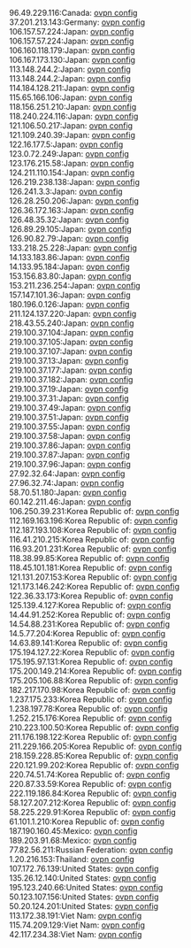96.49.229.116:Canada: [ovpn config](vpn/96_49_229_116.ovpn)  
37.201.213.143:Germany: [ovpn config](vpn/37_201_213_143.ovpn)  
106.157.57.224:Japan: [ovpn config](vpn/106_157_57_224.ovpn)  
106.157.57.224:Japan: [ovpn config](vpn/106_157_57_224.ovpn)  
106.160.118.179:Japan: [ovpn config](vpn/106_160_118_179.ovpn)  
106.167.173.130:Japan: [ovpn config](vpn/106_167_173_130.ovpn)  
113.148.244.2:Japan: [ovpn config](vpn/113_148_244_2.ovpn)  
113.148.244.2:Japan: [ovpn config](vpn/113_148_244_2.ovpn)  
114.184.128.211:Japan: [ovpn config](vpn/114_184_128_211.ovpn)  
115.65.166.106:Japan: [ovpn config](vpn/115_65_166_106.ovpn)  
118.156.251.210:Japan: [ovpn config](vpn/118_156_251_210.ovpn)  
118.240.224.116:Japan: [ovpn config](vpn/118_240_224_116.ovpn)  
121.106.50.217:Japan: [ovpn config](vpn/121_106_50_217.ovpn)  
121.109.240.39:Japan: [ovpn config](vpn/121_109_240_39.ovpn)  
122.16.177.5:Japan: [ovpn config](vpn/122_16_177_5.ovpn)  
123.0.72.249:Japan: [ovpn config](vpn/123_0_72_249.ovpn)  
123.176.215.58:Japan: [ovpn config](vpn/123_176_215_58.ovpn)  
124.211.110.154:Japan: [ovpn config](vpn/124_211_110_154.ovpn)  
126.219.238.138:Japan: [ovpn config](vpn/126_219_238_138.ovpn)  
126.241.3.3:Japan: [ovpn config](vpn/126_241_3_3.ovpn)  
126.28.250.206:Japan: [ovpn config](vpn/126_28_250_206.ovpn)  
126.36.172.163:Japan: [ovpn config](vpn/126_36_172_163.ovpn)  
126.48.35.32:Japan: [ovpn config](vpn/126_48_35_32.ovpn)  
126.89.29.105:Japan: [ovpn config](vpn/126_89_29_105.ovpn)  
126.90.82.79:Japan: [ovpn config](vpn/126_90_82_79.ovpn)  
133.218.25.228:Japan: [ovpn config](vpn/133_218_25_228.ovpn)  
14.133.183.86:Japan: [ovpn config](vpn/14_133_183_86.ovpn)  
14.133.95.184:Japan: [ovpn config](vpn/14_133_95_184.ovpn)  
153.156.83.80:Japan: [ovpn config](vpn/153_156_83_80.ovpn)  
153.211.236.254:Japan: [ovpn config](vpn/153_211_236_254.ovpn)  
157.147.101.36:Japan: [ovpn config](vpn/157_147_101_36.ovpn)  
180.196.0.126:Japan: [ovpn config](vpn/180_196_0_126.ovpn)  
211.124.137.220:Japan: [ovpn config](vpn/211_124_137_220.ovpn)  
218.43.55.240:Japan: [ovpn config](vpn/218_43_55_240.ovpn)  
219.100.37.104:Japan: [ovpn config](vpn/219_100_37_104.ovpn)  
219.100.37.105:Japan: [ovpn config](vpn/219_100_37_105.ovpn)  
219.100.37.107:Japan: [ovpn config](vpn/219_100_37_107.ovpn)  
219.100.37.13:Japan: [ovpn config](vpn/219_100_37_13.ovpn)  
219.100.37.177:Japan: [ovpn config](vpn/219_100_37_177.ovpn)  
219.100.37.182:Japan: [ovpn config](vpn/219_100_37_182.ovpn)  
219.100.37.19:Japan: [ovpn config](vpn/219_100_37_19.ovpn)  
219.100.37.31:Japan: [ovpn config](vpn/219_100_37_31.ovpn)  
219.100.37.49:Japan: [ovpn config](vpn/219_100_37_49.ovpn)  
219.100.37.51:Japan: [ovpn config](vpn/219_100_37_51.ovpn)  
219.100.37.55:Japan: [ovpn config](vpn/219_100_37_55.ovpn)  
219.100.37.58:Japan: [ovpn config](vpn/219_100_37_58.ovpn)  
219.100.37.86:Japan: [ovpn config](vpn/219_100_37_86.ovpn)  
219.100.37.87:Japan: [ovpn config](vpn/219_100_37_87.ovpn)  
219.100.37.96:Japan: [ovpn config](vpn/219_100_37_96.ovpn)  
27.92.32.64:Japan: [ovpn config](vpn/27_92_32_64.ovpn)  
27.96.32.74:Japan: [ovpn config](vpn/27_96_32_74.ovpn)  
58.70.51.180:Japan: [ovpn config](vpn/58_70_51_180.ovpn)  
60.142.211.46:Japan: [ovpn config](vpn/60_142_211_46.ovpn)  
106.250.39.231:Korea Republic of: [ovpn config](vpn/106_250_39_231.ovpn)  
112.169.163.196:Korea Republic of: [ovpn config](vpn/112_169_163_196.ovpn)  
112.187.193.108:Korea Republic of: [ovpn config](vpn/112_187_193_108.ovpn)  
116.41.210.215:Korea Republic of: [ovpn config](vpn/116_41_210_215.ovpn)  
116.93.201.231:Korea Republic of: [ovpn config](vpn/116_93_201_231.ovpn)  
118.38.99.85:Korea Republic of: [ovpn config](vpn/118_38_99_85.ovpn)  
118.45.101.181:Korea Republic of: [ovpn config](vpn/118_45_101_181.ovpn)  
121.131.207.153:Korea Republic of: [ovpn config](vpn/121_131_207_153.ovpn)  
121.173.146.242:Korea Republic of: [ovpn config](vpn/121_173_146_242.ovpn)  
122.36.33.173:Korea Republic of: [ovpn config](vpn/122_36_33_173.ovpn)  
125.139.4.127:Korea Republic of: [ovpn config](vpn/125_139_4_127.ovpn)  
14.44.91.252:Korea Republic of: [ovpn config](vpn/14_44_91_252.ovpn)  
14.54.88.231:Korea Republic of: [ovpn config](vpn/14_54_88_231.ovpn)  
14.5.77.204:Korea Republic of: [ovpn config](vpn/14_5_77_204.ovpn)  
14.63.89.141:Korea Republic of: [ovpn config](vpn/14_63_89_141.ovpn)  
175.194.127.22:Korea Republic of: [ovpn config](vpn/175_194_127_22.ovpn)  
175.195.97.131:Korea Republic of: [ovpn config](vpn/175_195_97_131.ovpn)  
175.200.149.214:Korea Republic of: [ovpn config](vpn/175_200_149_214.ovpn)  
175.205.106.88:Korea Republic of: [ovpn config](vpn/175_205_106_88.ovpn)  
182.217.170.98:Korea Republic of: [ovpn config](vpn/182_217_170_98.ovpn)  
1.237.175.233:Korea Republic of: [ovpn config](vpn/1_237_175_233.ovpn)  
1.238.197.78:Korea Republic of: [ovpn config](vpn/1_238_197_78.ovpn)  
1.252.215.176:Korea Republic of: [ovpn config](vpn/1_252_215_176.ovpn)  
210.223.100.50:Korea Republic of: [ovpn config](vpn/210_223_100_50.ovpn)  
211.176.198.122:Korea Republic of: [ovpn config](vpn/211_176_198_122.ovpn)  
211.229.166.205:Korea Republic of: [ovpn config](vpn/211_229_166_205.ovpn)  
218.159.228.85:Korea Republic of: [ovpn config](vpn/218_159_228_85.ovpn)  
220.121.99.202:Korea Republic of: [ovpn config](vpn/220_121_99_202.ovpn)  
220.74.51.74:Korea Republic of: [ovpn config](vpn/220_74_51_74.ovpn)  
220.87.33.59:Korea Republic of: [ovpn config](vpn/220_87_33_59.ovpn)  
222.119.186.84:Korea Republic of: [ovpn config](vpn/222_119_186_84.ovpn)  
58.127.207.212:Korea Republic of: [ovpn config](vpn/58_127_207_212.ovpn)  
58.225.229.91:Korea Republic of: [ovpn config](vpn/58_225_229_91.ovpn)  
61.101.1.210:Korea Republic of: [ovpn config](vpn/61_101_1_210.ovpn)  
187.190.160.45:Mexico: [ovpn config](vpn/187_190_160_45.ovpn)  
189.203.91.68:Mexico: [ovpn config](vpn/189_203_91_68.ovpn)  
77.82.56.211:Russian Federation: [ovpn config](vpn/77_82_56_211.ovpn)  
1.20.216.153:Thailand: [ovpn config](vpn/1_20_216_153.ovpn)  
107.172.76.139:United States: [ovpn config](vpn/107_172_76_139.ovpn)  
135.26.12.140:United States: [ovpn config](vpn/135_26_12_140.ovpn)  
195.123.240.66:United States: [ovpn config](vpn/195_123_240_66.ovpn)  
50.123.107.156:United States: [ovpn config](vpn/50_123_107_156.ovpn)  
50.20.124.201:United States: [ovpn config](vpn/50_20_124_201.ovpn)  
113.172.38.191:Viet Nam: [ovpn config](vpn/113_172_38_191.ovpn)  
115.74.209.129:Viet Nam: [ovpn config](vpn/115_74_209_129.ovpn)  
42.117.234.38:Viet Nam: [ovpn config](vpn/42_117_234_38.ovpn)  
